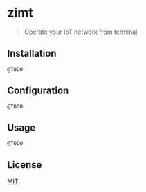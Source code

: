 # zimt

> Operate your IoT network from terminal.

## Installation

    @TODO

## Configuration

    @TODO

## Usage

    @TODO

## License

[MIT](./LICENSE)
